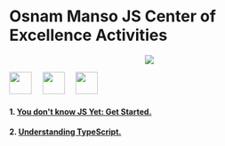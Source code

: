 # Osnam Manso JS Center of Excellence Activities

<p align="center">
    <img src="https://www.notion.so/image/https%3A%2F%2Fs3-us-west-2.amazonaws.com%2Fsecure.notion-static.com%2F185af2eb-04c5-485e-9029-1bdc22e39f48%2FScreen_Shot_2021-10-29_at_19.53.35.png?id=362f7b62-0365-498f-9951-c51ba4068eee&table=block&spaceId=39c865bd-d151-4ddd-bfd8-f2239f411ed9&width=2000&userId=cc2028a7-e873-4ae8-988c-88e12db2775f&cache=v2"/>
<p>

<p>
  <img src="https://upload.wikimedia.org/wikipedia/commons/thumb/9/99/Unofficial_JavaScript_logo_2.svg/2048px-Unofficial_JavaScript_logo_2.svg.png" width="40" />
  &nbsp;&nbsp;&nbsp;
  <img src="https://iconape.com/wp-content/png_logo_vector/typescript.png" width="40" />
  &nbsp;&nbsp;&nbsp;
  <img src="https://upload.wikimedia.org/wikipedia/commons/thumb/4/47/React.svg/1200px-React.svg.png" width="40"/>
</p>

#### 1. [You don't know JS Yet: Get Started.](https://github.com/Unosquare-CoE-JavaScript/osnam-manso/tree/main/YouDontKnowJSYet_GetStarted)

#### 2. [Understanding TypeScript.](https://github.com/tomosnam/osnam-manso/tree/main/UnderstandingTS)
